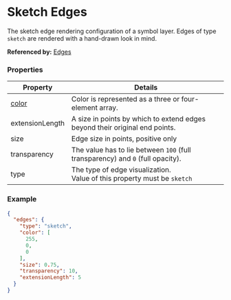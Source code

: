 # Sketch Edges

The sketch edge rendering configuration of a symbol layer. Edges of type `sketch` are rendered with a hand-drawn look in mind.

**Referenced by:** [Edges](edges.md)

### Properties

| Property | Details
| --- | ---
| [color](color.md) | Color is represented as a three or four-element array.
| extensionLength | A size in points by which to extend edges beyond their original end points.
| size | Edge size in points, positive only
| transparency | The value has to lie between `100` (full transparency) and `0` (full opacity).
| type | The type of edge visualization.<br>Value of this property must be `sketch`


### Example

```json
{
  "edges": {
    "type": "sketch",
    "color": [
      255,
      0,
      0
    ],
    "size": 0.75,
    "transparency": 10,
    "extensionLength": 5
  }
}
```

